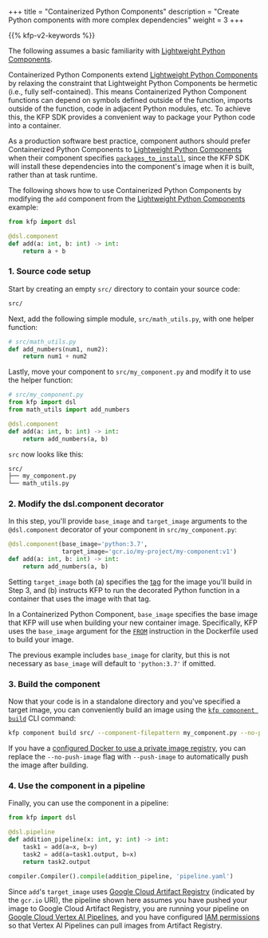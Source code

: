 +++
title = "Containerized Python Components"
description = "Create Python components with more complex dependencies"
weight = 3
+++

{{% kfp-v2-keywords %}}

The following assumes a basic familiarity with [Lightweight Python Components][lightweight-python-components].

Containerized Python Components extend [Lightweight Python Components][lightweight-python-components] by relaxing the constraint that Lightweight Python Components be hermetic (i.e., fully self-contained). This means Containerized Python Component functions can depend on symbols defined outside of the function, imports outside of the function, code in adjacent Python modules, etc. To achieve this, the KFP SDK provides a convenient way to package your Python code into a container.

As a production software best practice, component authors should prefer Containerized Python Components to [Lightweight Python Components][lightweight-python-components] when their component specifies [`packages_to_install`][packages-to-install], since the KFP SDK will install these dependencies into the component's image when it is built, rather than at task runtime.

The following shows how to use Containerized Python Components by modifying the `add` component from the [Lightweight Python Components][lightweight-python-components] example:

```python
from kfp import dsl

@dsl.component
def add(a: int, b: int) -> int:
    return a + b
```

### 1. Source code setup
Start by creating an empty `src/` directory to contain your source code:

```txt
src/
```

Next, add the following simple module, `src/math_utils.py`, with one helper function:

```python
# src/math_utils.py
def add_numbers(num1, num2):
    return num1 + num2
```

Lastly, move your component to `src/my_component.py` and modify it to use the helper function:

```python
# src/my_component.py
from kfp import dsl
from math_utils import add_numbers

@dsl.component
def add(a: int, b: int) -> int:
    return add_numbers(a, b)
```

`src` now looks like this:

```txt
src/
├── my_component.py
└── math_utils.py
```

### 2. Modify the dsl.component decorator

In this step, you'll provide `base_image` and `target_image` arguments to the `@dsl.component` decorator of your component in `src/my_component.py`:

```python
@dsl.component(base_image='python:3.7',
               target_image='gcr.io/my-project/my-component:v1')
def add(a: int, b: int) -> int:
    return add_numbers(a, b)
```

Setting `target_image` both (a) specifies the [tag][image-tag] for the image you'll build in Step 3, and (b) instructs KFP to run the decorated Python function in a container that uses the image with that tag.

In a Containerized Python Component, `base_image` specifies the base image that KFP will use when building your new container image. Specifically, KFP uses the `base_image` argument for the [`FROM`][docker-from] instruction in the Dockerfile used to build your image.

The previous example includes `base_image` for clarity, but this is not necessary as `base_image` will default to `'python:3.7'` if omitted.

### 3. Build the component
Now that your code is in a standalone directory and you've specified a target image, you can conveniently build an image using the [`kfp component build`][kfp-component-build] CLI command:

```sh
kfp component build src/ --component-filepattern my_component.py --no-push-image
```

If you have a [configured Docker to use a private image registry](https://docs.docker.com/engine/reference/commandline/login/), you can replace the `--no-push-image` flag with `--push-image` to automatically push the image after building.

### 4. Use the component in a pipeline

Finally, you can use the component in a pipeline:

```python
from kfp import dsl

@dsl.pipeline
def addition_pipeline(x: int, y: int) -> int:
    task1 = add(a=x, b=y)
    task2 = add(a=task1.output, b=x)
    return task2.output

compiler.Compiler().compile(addition_pipeline, 'pipeline.yaml')
```

Since `add`'s `target_image` uses [Google Cloud Artifact Registry][artifact-registry] (indicated by the `gcr.io` URI), the pipeline shown here assumes you have pushed your image to Google Cloud Artifact Registry, you are running your pipeline on [Google Cloud Vertex AI Pipelines][vertex-pipelines], and you have configured [IAM permissions][iam] so that Vertex AI Pipelines can pull images from Artifact Registry.


[kfp-component-build]: https://kubeflow-pipelines.readthedocs.io/en/stable/source/cli.html#kfp-component-build
[lightweight-python-components]: /docs/components/pipelines/how-to/create-components/lightweight-python-components/
[image-tag]: https://docs.docker.com/engine/reference/commandline/tag/
[docker-from]: https://docs.docker.com/engine/reference/builder/#from
[artifact-registry]: https://cloud.google.com/artifact-registry/docs/docker/authentication
[vertex-pipelines]: https://cloud.google.com/vertex-ai/docs/pipelines/introduction
[iam]: https://cloud.google.com/iam
[packages-to-install]: /docs/components/pipelines/how-to/create-components/lightweight-python-components#packages_to_install